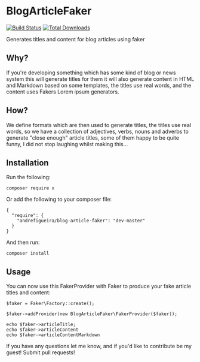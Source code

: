 # BlogArticleFaker

[![Build Status](https://travis-ci.org/andrefigueira/BlogArticleFaker.svg?branch=master)](https://travis-ci.org/andrefigueira/BlogArticleFaker)
[![Total Downloads](https://poser.pugx.org/andrefigueira/blog-article-faker/downloads)](https://packagist.org/packages/andrefigueira/blog-article-faker)

Generates titles and content for blog articles using faker

## Why?

If you're developing something which has some kind of blog or news system this will generate titles for them
it will also generate content in HTML and Markdown based on some templates, the titles use real words, and the content
uses Fakers Lorem ipsum generators.

## How?

We define formats which are then used to generate titles, the titles use real words, so we have a collection of adjectives, verbs, nouns and adverbs
to generate "close enough" article titles, some of them happy to be quite funny, I did not stop laughing whilst making this...

## Installation

Run the following:

    composer require x
    
Or add the following to your composer file:

    {
      "require": {
        "andrefigueira/blog-article-faker": "dev-master"
      }
    }
    
And then run: 

    composer install

## Usage

You can now use this FakerProvider with Faker to produce your fake article titles and content:

    $faker = Faker\Factory::create();
    
    $faker->addProvider(new BlogArticleFaker\FakerProvider($faker));
    
    echo $faker->articleTitle;
    echo $faker->articleContent
    echo $faker->articleContentMarkdown
    
If you have any questions let me know, and if you'd like to contribute be my guest! Submit pull requests!
    
    